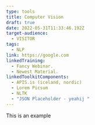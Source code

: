 ```yaml
---
type: tools
title: Computer Vision
draft: true
date: 2022-05-31T11:33:46.192Z
target-audience:
  - VISITOR
tags:
  - NLP
link: https://google.com
linkedTraining:
  - Fancy Webinar.
  - Newest Material.
linkedToolkitComponents:
  - APIS.is (iceland, nordic)
  - Lorem Picsum
  - NLTK
  - "JSON Placeholder - yeahij "
---
```

This is an example